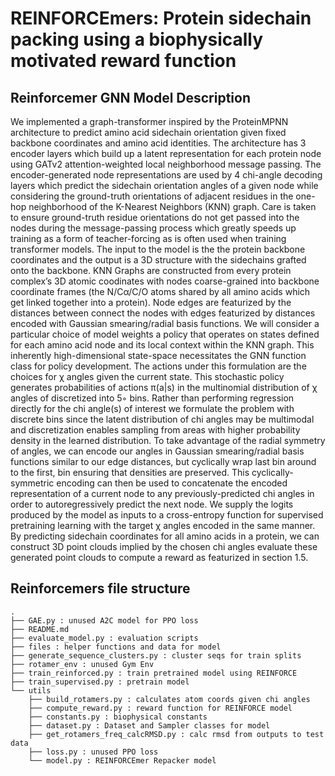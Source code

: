 
# REINFORCEmers: Protein sidechain packing using a biophysically motivated reward function

## Reinforcemer GNN Model Description
We implemented a graph-transformer inspired by the ProteinMPNN
architecture to predict amino acid sidechain orientation given fixed backbone coordinates and
amino acid identities. The architecture has 3 encoder layers which build up a latent representation
for each protein node using GATv2 attention-weighted local neighborhood message passing.
The encoder-generated node representations are used by 4 chi-angle decoding layers which predict
the sidechain orientation angles of a given node while considering the ground-truth orientations of
adjacent residues in the one-hop neighborhood of the K-Nearest Neighbors (KNN) graph. Care
is taken to ensure ground-truth residue orientations do not get passed into the nodes during the
message-passing process which greatly speeds up training as a form of teacher-forcing as is often
used when training transformer models. The input to the model is the the protein backbone coordinates
and the output is a 3D structure with the sidechains grafted onto the backbone. KNN Graphs are
constructed from every protein complex’s 3D atomic coodinates with nodes coarse-grained into
backbone coordinate frames (the N/Cα/C/O atoms shared by all amino acids which get linked
together into a protein). Node edges are featurized by the distances between connect the nodes with
edges featurized by distances encoded with Gaussian smearing/radial basis functions.
We will consider a particular choice of model weights a policy that operates on states defined for
each amino acid node and its local context within the KNN graph. This inherently high-dimensional
state-space necessitates the GNN function class for policy development. The actions under this
formulation are the choices for χ angles given the current state.
This stochastic policy generates probabilities of actions π(a|s) in the multinomial distribution of χ
angles of discretized into 5◦ bins. Rather than performing regression directly for the chi angle(s) of
interest we formulate the problem with discrete bins since the latent distribution of chi angles may
be multimodal and discretization enables sampling from areas with higher probability density in the
learned distribution. To take advantage of the radial symmetry of angles, we can encode our angles in
Gaussian smearing/radial basis functions similar to our edge distances, but cyclically wrap last bin
around to the first, bin ensuring that densities are preserved. This cyclically-symmetric encoding can
then be used to concatenate the encoded representation of a current node to any previously-predicted
chi angles in order to autoregressively predict the next node. We supply the logits produced by the model as inputs to a cross-entropy function for supervised pretraining learning with the target χ
angles encoded in the same manner.
By predicting sidechain coordinates for all amino acids in a protein, we can construct 3D point
clouds implied by the chosen chi angles evaluate these generated point clouds to compute a reward as
featurized in section 1.5.

## Reinforcemers file structure
```
.
├── GAE.py : unused A2C model for PPO loss
├── README.md
├── evaluate_model.py : evaluation scripts
├── files : helper functions and data for model
├── generate_sequence_clusters.py : cluster seqs for train splits
├── rotamer_env : unused Gym Env
├── train_reinforced.py : train pretrained model using REINFORCE
├── train_supervised.py : pretrain model
└── utils
    ├── build_rotamers.py : calculates atom coords given chi angles
    ├── compute_reward.py : reward function for REINFORCE model
    ├── constants.py : biophysical constants
    ├── dataset.py : Dataset and Sampler classes for model
    ├── get_rotamers_freq_calcRMSD.py : calc rmsd from outputs to test data
    ├── loss.py : unused PPO loss 
    └── model.py : REINFORCEmer Repacker model
```
